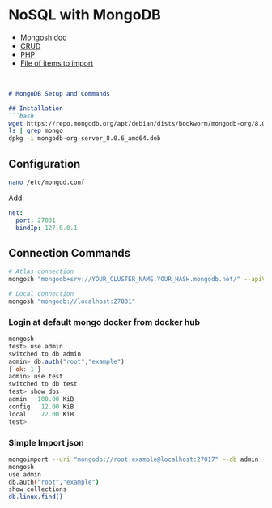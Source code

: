 # NoSQL with MongoDB
- [Mongosh doc](https://www.mongodb.com/docs/mongodb-shell/crud/)<br>
- [CRUD](./crud.md)
- [PHP](./connect.php)
- [File of items to import](./linux_oses.json)
<br>

```markdown
# MongoDB Setup and Commands

## Installation
```bash
wget https://repo.mongodb.org/apt/debian/dists/bookworm/mongodb-org/8.0/main/binary-amd64/mongodb-org-server_8.0.6_amd64.deb
ls | grep mongo
dpkg -i mongodb-org-server_8.0.6_amd64.deb
```

## Configuration
```bash
nano /etc/mongod.conf
```
Add:
```yaml
net:
  port: 27031
  bindIp: 127.0.0.1
```

## Connection Commands
```bash
# Atlas connection
mongosh "mongodb+srv://YOUR_CLUSTER_NAME.YOUR_HASH.mongodb.net/" --apiVersion YOUR_API_VERSION --username YOUR_USERNAME

# Local connection
mongosh "mongodb://localhost:27031"
```

### Login at default mongo docker from docker hub
```js
mongosh
test> use admin
switched to db admin
admin> db.auth("root","example")
{ ok: 1 }
admin> use test
switched to db test
test> show dbs
admin   100.00 KiB
config   12.00 KiB
local    72.00 KiB
test> 
```

### Simple Import json
```bash
mongoimport --uri "mongodb://root:example@localhost:27017" --db admin --collection linux --file /var/www/html/data/linux_collection.json --jsonArray
mongosh
use admin
db.auth("root","example")
show collections
db.linux.find()
```
